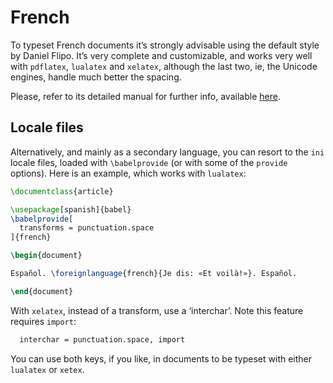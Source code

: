 # French

To typeset French documents it’s strongly advisable using the default
style by Daniel Flipo. It’s very complete and customizable, and
works very well with `pdflatex`, `lualatex` and `xelatex`, although
the last two, ie, the Unicode engines, handle much better the spacing.

Please, refer to its detailed manual for further info, available
[here](https://ctan.org/pkg/babel-french).

## Locale files

Alternatively, and mainly as a secondary language, you can resort to the
`ini` locale files, loaded with `\babelprovide` (or with some of the
`provide` options). Here is an example, which works with `lualatex`:
```tex
\documentclass{article}

\usepackage[spanish]{babel}
\babelprovide[
  transforms = punctuation.space
]{french}

\begin{document}

Español. \foreignlanguage{french}{Je dis: «Et voilà!»}. Español.

\end{document}
```
With `xelatex`, instead of a transform, use a ‘interchar’. Note this
feature requires `import`:
```tex
  interchar = punctuation.space, import
```

You can use both keys, if you like, in documents to be typeset with either
`lualatex` or `xetex`.
